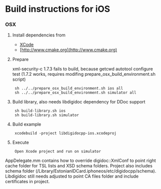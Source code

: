 # Build instructions for iOS

### OSX

1. Install dependencies from
	* [XCode](https://itunes.apple.com/en/app/xcode/id497799835?mt=12)
	* [http://www.cmake.org](http://www.cmake.org)

2. Prepare

   xml-security-c 1.7.3 fails to build, because getcwd autotool configure test (1.7.2 works, requires modifing prepare_osx_build_environment.sh script)
   
        sh ../../prepare_osx_build_environment.sh ios all
        sh ../../prepare_osx_build_environment.sh simulator all

3. Build library, also needs libdigidoc dependency for DDoc support

        sh build-library.sh ios
        sh build-library.sh simulator

4. Build example

        xcodebuild -project libdigidocpp-ios.xcodeproj

5. Execute

        Open Xcode project and run on simulator


AppDelegate.mm contains how to override digidoc::XmlConf to point right cache folder for TSL lists and XSD schema folders. Project also includes schema folder (/Library/EstonianIDCard.iphoneos/etc/digidocpp/schema).
Libdigidoc still needs adjusted to point CA files folder and include certificates in project.
